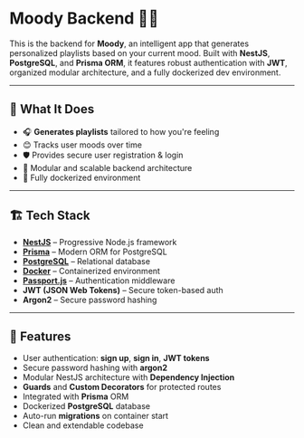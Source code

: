 # Moody Backend 🧠💬

This is the backend for **Moody**, an intelligent app that generates personalized playlists based on your current mood.  Built with **NestJS**, **PostgreSQL**, and **Prisma ORM**, it features robust authentication with **JWT**, organized modular architecture, and a fully dockerized dev environment.

---
## 🧠 What It Does

- 🎧 **Generates playlists** tailored to how you're feeling
- 😊 Tracks user moods over time
- 🛡️ Provides secure user registration & login
- 🧱 Modular and scalable backend architecture
- 🐳 Fully dockerized environment

---
## 🏗️ Tech Stack

- **[NestJS](https://nestjs.com/)** – Progressive Node.js framework
- **[Prisma](https://www.prisma.io/)** – Modern ORM for PostgreSQL
- **[PostgreSQL](https://www.postgresql.org/)** – Relational database
- **[Docker](https://www.docker.com/)** – Containerized environment
- **[Passport.js](http://www.passportjs.org/)** – Authentication middleware
- **JWT (JSON Web Tokens)** – Secure token-based auth
- **Argon2** – Secure password hashing

---

## 🔧 Features

- User authentication: **sign up**, **sign in**, **JWT tokens**
- Secure password hashing with **argon2**
- Modular NestJS architecture with **Dependency Injection**
- **Guards** and **Custom Decorators** for protected routes
- Integrated with **Prisma** ORM
- Dockerized **PostgreSQL** database
- Auto-run **migrations** on container start
- Clean and extendable codebase

